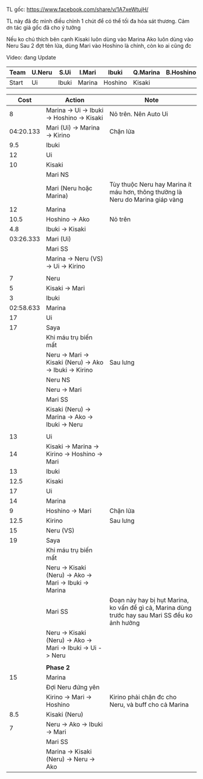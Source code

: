 TL gốc:
https://www.facebook.com/share/v/1A7xeWtujH/

TL này đã đc mình điều chỉnh 1 chút để có thể tối đa hóa sát thương. Cảm ơn tác giả gốc đã cho ý tưởng

Nếu ko chú thích bên cạnh
Kisaki luôn dùng vào Marina
Ako luôn dùng vào Neru
Sau 2 đợt tên lửa, dùng Mari vào Hoshino là chính, còn ko ai cũng đc

Video: đang Update

| Team  | U.Neru | S.Ui  | I.Mari | Ibuki   | Q.Marina | B.Hoshino | Ako | Kisaki | Kirino | Saya |
| ----- | ------ | ----- | ------ | ------- | -------- | --------- | --- | ------ | ------ | ---- |
| Start | Ui     | Ibuki | Marina | Hoshino | Kisaki   |           |     |        |        |      |

| Cost      | Action                                                      | Note                                                                                            |
| --------- | ----------------------------------------------------------- | ----------------------------------------------------------------------------------------------- |
| 8         | Marina -> Ui -> Ibuki -> Hoshino -> Kisaki                  | Nỏ trên. Nên Auto Ui                                                                            |
| 04:20.133 | Mari (Ui) -> Marina -> Kirino                               | Chặn lửa                                                                                        |
| 9.5       | Ibuki                                                       |                                                                                                 |
| 12        | Ui                                                          |                                                                                                 |
| 10        | Kisaki                                                      |                                                                                                 |
|           | Mari NS                                                     |                                                                                                 |
|           | Mari (Neru hoặc Marina)                                     | Tùy thuộc Neru hay Marina ít máu hơn, thông thường là Neru do Marina giáp vàng                  |
| 12        | Marina                                                      |                                                                                                 |
| 10.5      | Hoshino -> Ako                                              | Nỏ trên                                                                                         |
| 4.8       | Ibuki -> Kisaki                                             |                                                                                                 |
| 03:26.333 | Mari (Ui)                                                   |                                                                                                 |
|           | Mari SS                                                     |                                                                                                 |
|           | Marina -> Neru (VS) -> Ui -> Kirino                         |                                                                                                 |
|           |                                                             |                                                                                                 |
| 7         | Neru                                                        |                                                                                                 |
| 5         | Kisaki -> Mari                                              |                                                                                                 |
| 3         | Ibuki                                                       |                                                                                                 |
| 02:58.633 | Marina                                                      |                                                                                                 |
| 17        | Ui                                                          |                                                                                                 |
| 17        | Saya                                                        |                                                                                                 |
|           | Khi máu trụ biến mất                                        |                                                                                                 |
|           | Neru -> Mari -> Kisaki (Neru) -> Ako -> Ibuki -> Kirino     | Sau lưng                                                                                        |
|           | Neru NS                                                     |                                                                                                 |
|           | Neru -> Mari                                                |                                                                                                 |
|           | Mari SS                                                     |                                                                                                 |
|           | Kisaki (Neru) -> Marina -> Ako -> Ibuki -> Neru             |                                                                                                 |
|           |                                                             |                                                                                                 |
| 13        | Ui                                                          |                                                                                                 |
| 14        | Kisaki -> Marina -> Kirino -> Hoshino -> Mari               |                                                                                                 |
| 13        | Ibuki                                                       |                                                                                                 |
| 12.5      | Kisaki                                                      |                                                                                                 |
| 17        | Ui                                                          |                                                                                                 |
| 14        | Marina                                                      |                                                                                                 |
| 9         | Hoshino -> Mari                                             | Chặn lửa                                                                                        |
| 12.5      | Kirino                                                      | Sau lưng                                                                                        |
| 15        | Neru (VS)                                                   |                                                                                                 |
| 19        | Saya                                                        |                                                                                                 |
|           | Khi máu trụ biến mất                                        |                                                                                                 |
|           | Neru -> Kisaki (Neru) -> Ako -> Mari -> Ibuki -> Marina     |                                                                                                 |
|           | Mari SS                                                     | Đoạn này hay bị hụt Marina, ko vấn đề gì cả, Marina dùng trước hay sau Mari SS đều ko ảnh hưởng |
|           | Neru -> Kisaki (Neru) -> Ako -> Mari -> Ibuki -> Ui -> Neru |                                                                                                 |
|           |                                                             |                                                                                                 |
|           | **Phase 2**                                                 |                                                                                                 |
| 15        | Marina                                                      |                                                                                                 |
|           | Đợi Neru đứng yên                                           |                                                                                                 |
|           | Kirino -> Mari -> Hoshino                                   | Kirino phải chặn đc cho Neru, và buff cho cả Marina                                             |
| 8.5       | Kisaki (Neru)                                               |                                                                                                 |
| 7         | Neru -> Ako -> Ibuki -> Mari                                |                                                                                                 |
|           | Mari SS                                                     |                                                                                                 |
|           | Marina -> Kisaki (Neru) -> Neru -> Ako                      |                                                                                                 |


 